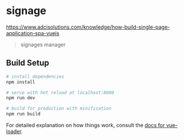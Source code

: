 # signage

https://www.adcisolutions.com/knowledge/how-build-single-page-application-spa-vuejs
> signages manager

## Build Setup

``` bash
# install dependencies
npm install

# serve with hot reload at localhost:8080
npm run dev

# build for production with minification
npm run build
```

For detailed explanation on how things work, consult the [docs for vue-loader](http://vuejs.github.io/vue-loader).

